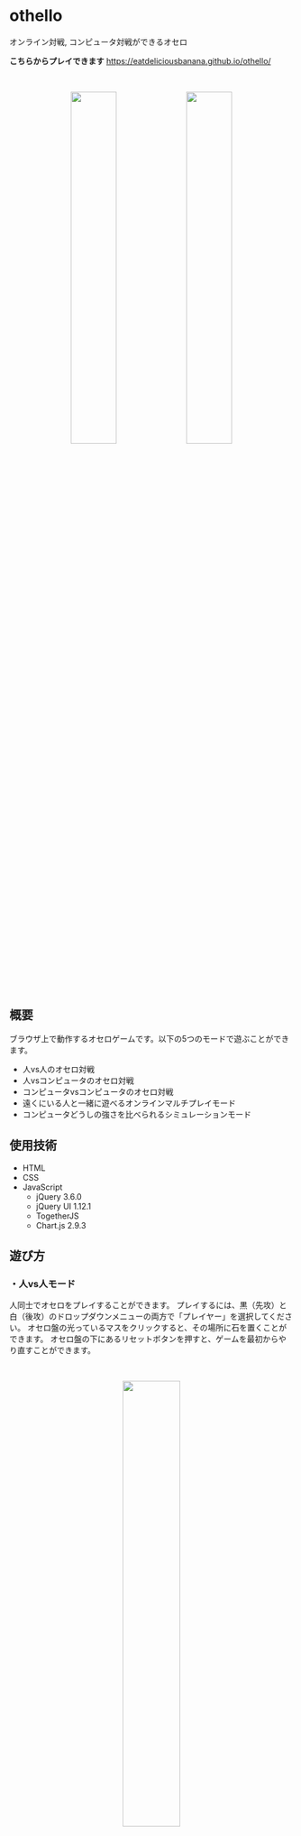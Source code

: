 # othello
オンライン対戦, コンピュータ対戦ができるオセロ

**こちらからプレイできます**
https://eatdeliciousbanana.github.io/othello/

<br>

<p align="center">
<img src="https://github.com/eatdeliciousbanana/othello/blob/main/screenshots/image0.jpg?raw=true" width="40%"> <img src="https://github.com/eatdeliciousbanana/othello/blob/main/screenshots/image1.jpg?raw=true" width="40%">
</p>

<br>

## 概要
ブラウザ上で動作するオセロゲームです。以下の5つのモードで遊ぶことができます。
- 人vs人のオセロ対戦
- 人vsコンピュータのオセロ対戦
- コンピュータvsコンピュータのオセロ対戦
- 遠くにいる人と一緒に遊べるオンラインマルチプレイモード
- コンピュータどうしの強さを比べられるシミュレーションモード

## 使用技術
- HTML
- CSS
- JavaScript
  - jQuery 3.6.0
  - jQuery UI 1.12.1
  - TogetherJS
  - Chart.js 2.9.3

## 遊び方
### ・人vs人モード
人同士でオセロをプレイすることができます。
プレイするには、黒（先攻）と白（後攻）のドロップダウンメニューの両方で「プレイヤー」を選択してください。
オセロ盤の光っているマスをクリックすると、その場所に石を置くことができます。
オセロ盤の下にあるリセットボタンを押すと、ゲームを最初からやり直すことができます。

<br>

<p align="center">
  <img src="https://github.com/eatdeliciousbanana/othello/blob/main/screenshots/gif0.gif?raw=true" width="45%">
</p>

<br>

### ・人vsコンピュータモード
コンピュータと対戦することができます。
プレイするには、黒（先攻）と白（後攻）のドロップダウンメニューのどちらか一方でコンピュータを選択してください。
選択できるコンピュータには以下のものがあります。

<br>

- **ランダム**・・・置ける場所の中からランダムに選んで石を置きます。
- **1～5ターン先最大石数**・・・1～5ターン先までを予想して、自分の石の数が最も多くなるような場所に置きます。
- **1～5ターン先最小石数**・・・1～5ターン先までを予想して、自分の石の数が最も少なくなるような場所に置きます。
- **1～5ターン先最良位置**・・・1～5ターン先までを予想して、自分がなるべく角を取りやすくなるような場所に置きます。
- **カスタムA,B**・・・3種類のコンピュータを組み合わせて、オリジナルの新たなコンピュータを作ることができます。

<br>

<p align="center">
  <img src="https://github.com/eatdeliciousbanana/othello/blob/main/screenshots/gif1.gif?raw=true" width="45%">
</p>

<br>

#### カスタムの作り方
カスタムでは、3種類のコンピュータを組み合わせてオリジナルの新たなコンピュータを作成できます。
カスタムの作成は、オセロ盤の下にあるカスタムA, カスタムBメニューから行うことができます。
まず、ゲームの序盤, 中盤, 終盤のそれぞれで使用するコンピュータを3つ選択してください。
その次に、スライダーを操作して序盤, 中盤, 終盤に割り当てるターン数を調整してください。

<br>

<p align="center">
  <img src="https://github.com/eatdeliciousbanana/othello/blob/main/screenshots/gif3.gif?raw=true" width="45%">
</p>

<br>

### ・コンピュータvsコンピュータモード
コンピュータ同士で対戦をさせることができます。
対戦させるには、黒（先攻）と白（後攻）のドロップダウンメニューの両方でいずれかのコンピュータを選択してください。
コンピュータの対戦中は、オセロ盤の下にある「対局スピード」のスライダーを操作することで、ゲームの進行する速さを変えることができます。

<br>

<p align="center">
  <img src="https://github.com/eatdeliciousbanana/othello/blob/main/screenshots/gif2.gif?raw=true" width="45%">
</p>

<br>

### ・オンラインマルチプレイモード
遠くにいる人とオンラインで対戦することができます。
下記の手順を自分側と相手側で行うことで、オンライン対戦を始めることができます。

#### 自分側
まず、オセロ盤の下にあるオンラインマルチプレイボタンを押してください。
すると、このゲームに紐づけられたURLが表示されるので、これをコピーしてメール等で相手に伝えてください。
そのあとは、相手がゲームに参加するのを待ってください。

<br>

<p align="center">
  <img src="https://github.com/eatdeliciousbanana/othello/blob/main/screenshots/gif4.gif?raw=true" width="45%">
</p>

<br>

#### 相手側
送られてきたURLにアクセスしてください。
すると、下のような画面が表示されるので、「Yes, join session」を押してゲームに参加してください。
相手プレイヤーのカーソルが表示されれば、ゲームを始めることができます。

<br>

<p align="center">
  <img src="https://github.com/eatdeliciousbanana/othello/blob/main/screenshots/gif5.gif?raw=true" width="45%">
</p>

<br>

#### オンライン対戦の仕方
オンライン対戦では、黒（先攻）と白（後攻）のドロップダウンメニューの両方で「プレイヤー」を選択してください。
先攻と後攻をあらかじめ決めておき、自分と相手で交互に石を置いていってください。

<br>

<p align="center">
  <img src="https://github.com/eatdeliciousbanana/othello/blob/main/screenshots/gif6.gif?raw=true" width="70%">
</p>

<br>

### ・シミュレーションモード
コンピュータどうしに好きな回数だけ対戦を行わせ、その結果からコンピュータの強さを比べることができます。
シミュレーションを行うには、まず、対戦させる2つのコンピュータを選択してください。
次に、コンピュータどうしで対戦させたい回数をゲーム数の欄に入力し、シミュレーション開始ボタンを押してください。
その後、結果のグラフが表示されます。

<br>

<p align="center">
  <img src="https://github.com/eatdeliciousbanana/othello/blob/main/screenshots/gif7.gif?raw=true" width="50%">
</p>

<br>

グラフは横軸が石の数、縦軸がゲーム数になっており、グラフが右側にずれているコンピュータのほうが強いということになります。
下の例では、「1ターン先最小石数」のコンピュータよりも「2ターン先最良位置」のコンピュータのほうが強いということが分かります。

<br>

<p align="center">
  <img src="https://github.com/eatdeliciousbanana/othello/blob/main/screenshots/image2.jpg?raw=true" width="50%">
</p>
